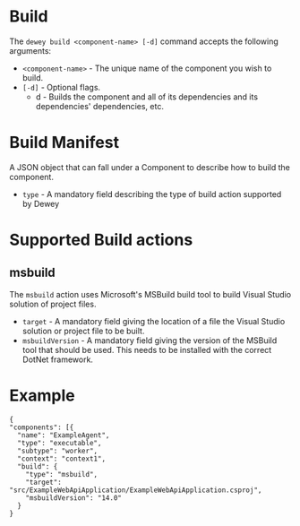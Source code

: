 Build
===
The `dewey build <component-name> [-d]` command accepts the following arguments:
* `<component-name>` - The unique name of the component you wish to build.
* `[-d]` - Optional flags.
  * d - Builds the component and all of its dependencies and its dependencies' dependencies, etc.

# Build Manifest
A JSON object that can fall under a Component to describe how to build the component.
* `type` - A mandatory field describing the type of build action supported by Dewey

# Supported Build actions
## msbuild
The `msbuild` action uses Microsoft's MSBuild build tool to build Visual Studio solution of project files.
* `target` - A mandatory field giving the location of a file the Visual Studio solution or project file to be built.
* `msbuildVersion` - A mandatory field giving the version of the MSBuild tool that should be used. This needs to be installed with the correct DotNet framework.

# Example
```
{
"components": [{
  "name": "ExampleAgent",
  "type": "executable",
  "subtype": "worker",
  "context": "context1",
  "build": {
    "type": "msbuild",
    "target": "src/ExampleWebApiApplication/ExampleWebApiApplication.csproj",
    "msbuildVersion": "14.0"
  }
}
```
